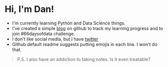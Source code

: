 # Hi, I'm Dan!
- I'm currently learning Python and Data Science things.
- I've created a simple [blog](https://dannydies.github.io) on github to track my learning progress and to join #66daysofdata challenge.
- I don't like social media, but I have [twitter](https://twitter.com/danny_dies)
- Github default readme suggests putting emojis in each line. I won't do that.
> P.S. I also have an addiction to taking notes. Is it even treatable?

<!---
DannyDies/DannyDies is a ✨ special ✨ repository because its `README.md` (this file) appears on your GitHub profile.
You can click the Preview link to take a look at your changes.
- 👋 Hi, I’m @DannyDies
- 👀 I’m interested in ...
- 🌱 I’m currently learning ...
- 💞️ I’m looking to collaborate on ...
- 📫 How to reach me ...
--->
